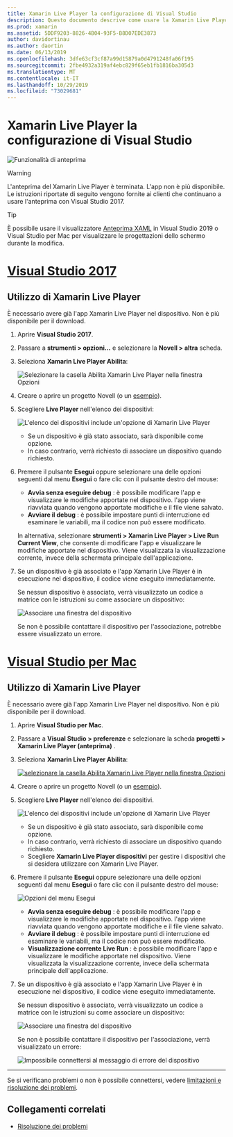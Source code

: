 ```yaml
---
title: Xamarin Live Player la configurazione di Visual Studio
description: Questo documento descrive come usare la Xamarin Live Player per eseguire modifiche in tempo reale in un'applicazione in esecuzione.
ms.prod: xamarin
ms.assetid: 5DDF9203-8826-4B04-93F5-B8D07EDE3873
author: davidortinau
ms.author: daortin
ms.date: 06/13/2019
ms.openlocfilehash: 3dfe63cf3cf87a99d15879a0d4791248fa06f195
ms.sourcegitcommit: 2fbe4932a319af4ebc829f65eb1fb1816ba305d3
ms.translationtype: MT
ms.contentlocale: it-IT
ms.lasthandoff: 10/29/2019
ms.locfileid: "73029681"
---
```

# <a name="xamarin-live-player-visual-studio-configuration"></a>Xamarin Live Player la configurazione di Visual Studio

![Funzionalità di anteprima](~/media/shared/preview.png)

> [!WARNING]
> L'anteprima del Xamarin Live Player è terminata. L'app non è più disponibile. Le istruzioni riportate di seguito vengono fornite ai clienti che continuano a usare l'anteprima con Visual Studio 2017.

> [!TIP]
> È possibile usare il visualizzatore [Anteprima XAML](~/xamarin-forms/xaml/xaml-previewer/index.md) in Visual Studio 2019 o Visual Studio per Mac per visualizzare le progettazioni dello schermo durante la modifica.

# <a name="visual-studio-2017tabwindows"></a>[Visual Studio 2017](#tab/windows)

## <a name="using-xamarin-live-player"></a>Utilizzo di Xamarin Live Player

È necessario avere già l'app Xamarin Live Player nel dispositivo. Non è più disponibile per il download.

1. Aprire **Visual Studio 2017**.
2. Passare a **strumenti > opzioni...** e selezionare la **Novell > altra** scheda.
3. Seleziona **Xamarin Live Player Abilita**:

    ![Selezionare la casella Abilita Xamarin Live Player nella finestra Opzioni](install-images/vs2017-options.png)

4. Creare o aprire un progetto Novell (o un [esempio](~/tools/live-player/samples.md)).
5. Scegliere **Live Player** nell'elenco dei dispositivi:

    ![L'elenco dei dispositivi include un'opzione di Xamarin Live Player](install-images/devices-empty-windows.png)

    - Se un dispositivo è già stato associato, sarà disponibile come opzione.
    - In caso contrario, verrà richiesto di associare un dispositivo quando richiesto.

6. Premere il pulsante **Esegui** oppure selezionare una delle opzioni seguenti dal menu **Esegui** o fare clic con il pulsante destro del mouse:

    - **Avvia senza eseguire debug** : è possibile modificare l'app e visualizzare le modifiche apportate nel dispositivo. l'app viene riavviata quando vengono apportate modifiche e il file viene salvato.
    - **Avviare il debug** : è possibile impostare punti di interruzione ed esaminare le variabili, ma il codice non può essere modificato.

    In alternativa, selezionare **strumenti > Xamarin Live Player > Live Run Current View**, che consente di modificare l'app e visualizzare le modifiche apportate nel dispositivo. Viene visualizzata la visualizzazione corrente, invece della schermata principale dell'applicazione.

7. Se un dispositivo è già associato e l'app Xamarin Live Player è in esecuzione nel dispositivo, il codice viene eseguito immediatamente.

    Se nessun dispositivo è associato, verrà visualizzato un codice a matrice con le istruzioni su come associare un dispositivo:

    ![Associare una finestra del dispositivo](install-images/manage-empty-windows.png)

    Se non è possibile contattare il dispositivo per l'associazione, potrebbe essere visualizzato un errore.

# <a name="visual-studio-for-mactabmacos"></a>[Visual Studio per Mac](#tab/macos)

## <a name="using-xamarin-live-player"></a>Utilizzo di Xamarin Live Player

È necessario avere già l'app Xamarin Live Player nel dispositivo. Non è più disponibile per il download.

1. Aprire **Visual Studio per Mac**.
2. Passare a **Visual Studio > preferenze** e selezionare la scheda **progetti > Xamarin Live Player (anteprima)** .
3. Seleziona **Xamarin Live Player Abilita**:

    [![selezionare la casella Abilita Xamarin Live Player nella finestra Opzioni](install-images/vsmac-options-sml.png)](install-images/vsmac-options.png#lightbox)

4. Creare o aprire un progetto Novell (o un [esempio](~/tools/live-player/samples.md)).
5. Scegliere **Live Player** nell'elenco dei dispositivi.

    ![L'elenco dei dispositivi include un'opzione di Xamarin Live Player](install-images/devices.png)

    - Se un dispositivo è già stato associato, sarà disponibile come opzione.
    - In caso contrario, verrà richiesto di associare un dispositivo quando richiesto.
    - Scegliere **Xamarin Live Player dispositivi** per gestire i dispositivi che si desidera utilizzare con Xamarin Live Player.

6. Premere il pulsante **Esegui** oppure selezionare una delle opzioni seguenti dal menu **Esegui** o fare clic con il pulsante destro del mouse:

    ![Opzioni del menu Esegui](install-images/run-menu.png)

    - **Avvia senza eseguire debug** : è possibile modificare l'app e visualizzare le modifiche apportate nel dispositivo. l'app viene riavviata quando vengono apportate modifiche e il file viene salvato.
    - **Avviare il debug** : è possibile impostare punti di interruzione ed esaminare le variabili, ma il codice non può essere modificato.
    - **Visualizzazione corrente Live Run** : è possibile modificare l'app e visualizzare le modifiche apportate nel dispositivo. Viene visualizzata la visualizzazione corrente, invece della schermata principale dell'applicazione.

7. Se un dispositivo è già associato e l'app Xamarin Live Player è in esecuzione nel dispositivo, il codice viene eseguito immediatamente.

    Se nessun dispositivo è associato, verrà visualizzato un codice a matrice con le istruzioni su come associare un dispositivo:

    ![Associare una finestra del dispositivo](install-images/manage-empty.png)

    Se non è possibile contattare il dispositivo per l'associazione, verrà visualizzato un errore:

    ![Impossibile connettersi al messaggio di errore del dispositivo](install-images/error-cannot-connect.png)

-----

Se si verificano problemi o non è possibile connettersi, vedere [limitazioni e risoluzione dei problemi](~/tools/live-player/troubleshooting.md).

## <a name="related-links"></a>Collegamenti correlati

- [Risoluzione dei problemi](~/tools/live-player/troubleshooting.md)
